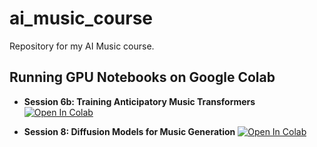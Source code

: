 # ai_music_course

Repository for my AI Music course.

## Running GPU Notebooks on Google Colab
- **Session 6b: Training Anticipatory Music Transformers** <a target="_blank" href="https://colab.research.google.com/github/lancelotblanchard/ai_music_course/blob/main/session6_autoregression_part1/session6b_autoregression_amt_training_notebook.ipynb">
  <img src="https://colab.research.google.com/assets/colab-badge.svg" alt="Open In Colab"/>
</a>

- **Session 8: Diffusion Models for Music Generation** <a target="_blank" href="https://colab.research.google.com/github/lancelotblanchard/ai_music_course/blob/main/session8_diffusion/session8_diffusion_notebook.ipynb">
  <img src="https://colab.research.google.com/assets/colab-badge.svg" alt="Open In Colab"/>
</a>
